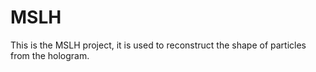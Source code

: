 # MSLH
This is the MSLH project, it is used to reconstruct the shape of particles from the hologram.
